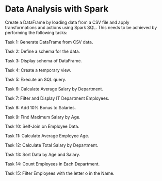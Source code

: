 # Data Analysis with Spark


Create a DataFrame by loading data from a CSV file and apply transformations and actions using Spark SQL. This needs to be achieved by performing the following tasks:

Task 1: Generate DataFrame from CSV data.

Task 2: Define a schema for the data.

Task 3: Display schema of DataFrame.

Task 4: Create a temporary view.

Task 5: Execute an SQL query.

Task 6: Calculate Average Salary by Department.

Task 7: Filter and Display IT Department Employees.

Task 8: Add 10% Bonus to Salaries.

Task 9: Find Maximum Salary by Age.

Task 10: Self-Join on Employee Data.

Task 11: Calculate Average Employee Age.

Task 12: Calculate Total Salary by Department.

Task 13: Sort Data by Age and Salary.

Task 14: Count Employees in Each Department.

Task 15: Filter Employees with the letter o in the Name.
